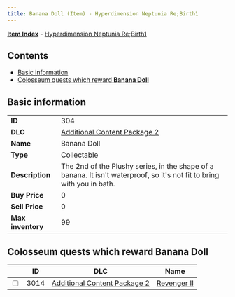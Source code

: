 ```yaml
---
title: Banana Doll (Item) - Hyperdimension Neptunia Re;Birth1
---
```


[**Item Index**](/neptunia/rb1/item/index.html) - [Hyperdimension Neptunia Re;Birth1](/neptunia/rb1)

## Contents

- [Basic information](#basic-information)
- [Colosseum quests which reward **Banana Doll**](#colosseum-quests-which-reward-banana-doll)
## Basic information

|   |   |
| -- | -- |
| **ID** | 304 |
| **DLC** | [Additional Content Package 2](/neptunia/rb1/dlc/11-pack2.html) |
| **Name** | Banana Doll |
| **Type** | Collectable |
| **Description** | The 2nd of the Plushy series, in the shape of a banana. It isn't waterproof, so it's not fit to bring with you in bath. |
| **Buy Price** | 0 |
| **Sell Price** | 0 |
| **Max inventory** | 99 |


## Colosseum quests which reward **Banana Doll**

|    | ID | DLC | Name |
| -- | -- | --- | ---- |
| <input type="checkbox" id="rb1-colosseum-11-3014" class="trackbox" /> | 3014 | [Additional Content Package 2](/neptunia/rb1/dlc/11-pack2.html) | [Revenger II](/neptunia/rb1/colosseum/11-3014-revenger-ii.html) |
